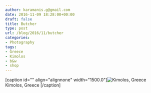 ```yaml
---
author: karamanis.g@gmail.com
date: 2016-11-09 18:28:00+00:00
draft: false
title: Butcher
type: post
url: /blog/2016/11/butcher
categories:
- Photography
tags:
- Greece
- Kimolos
- b&w
- shop
---
```


[caption id="" align="alignnone" width="1500.0"]![ Kimolos, Greece ](/images/2016-11-09-201611butcher/image-asset.jpeg)
 Kimolos, Greece [/caption]
